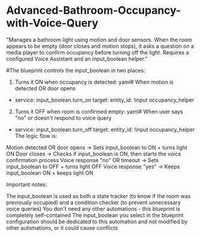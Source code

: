 # Advanced-Bathroom-Occupancy-with-Voice-Query
"Manages a bathroom light using motion and door sensors. When the room appears to be empty (door closes and motion stops), it asks a question on a media player to confirm occupancy before turning off the light. Requires a configured Voice Assistant and an input_boolean helper."

#The blueprint controls the input_boolean in two places:
1. Turns it ON when occupancy is detected:
yaml# When motion is detected OR door opens
- service: input_boolean.turn_on
  target:
    entity_id: !input occupancy_helper
2. Turns it OFF when room is confirmed empty:
yaml# When user says "no" or doesn't respond to voice query
- service: input_boolean.turn_off
  target:
    entity_id: !input occupancy_helper
The logic flow is:

Motion detected OR door opens → Sets input_boolean to ON + turns light ON
Door closes → Checks if input_boolean is ON, then starts the voice confirmation process
Voice response "no" OR timeout → Sets input_boolean to OFF + turns light OFF
Voice response "yes" → Keeps input_boolean ON + keeps light ON

Important notes:

The input_boolean is used as both a state tracker (to know if the room was previously occupied) and a condition checker (to prevent unnecessary voice queries)
You don't need any other automations - this blueprint is completely self-contained
The input_boolean you select in the blueprint configuration should be dedicated to this automation and not modified by other automations, or it could cause conflicts

